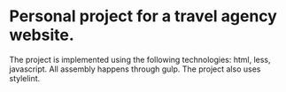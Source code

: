 # Personal project for a travel agency website.

The project is implemented using the following technologies: html, less, javascript. All assembly happens through gulp. The project also uses stylelint.
